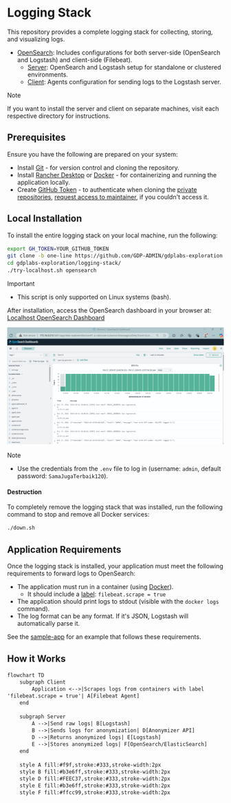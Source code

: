# Logging Stack

This repository provides a complete logging stack for collecting, storing, and visualizing logs.

- [OpenSearch](opensearch/): Includes configurations for both server-side (OpenSearch and Logstash) and client-side (Filebeat).
  - [Server](opensearch/server/): OpenSearch and Logstash setup for standalone or clustered environments.
  - [Client](opensearch/client/): Agents configuration for sending logs to the Logstash server.

> [!NOTE]
> 
> If you want to install the server and client on separate machines, visit each respective directory for instructions.

## Prerequisites

Ensure you have the following are prepared on your system:

- Install [Git](https://git-scm.com/downloads) - for version control and cloning the repository.
- Install [Rancher Desktop](https://rancherdesktop.io/) or [Docker](https://docs.docker.com/engine/install/) - for containerizing and running the application locally.
- Create [GitHub Token](https://docs.github.com/en/authentication/keeping-your-account-and-data-secure/managing-your-personal-access-tokens#creating-a-personal-access-token-classic) - to authenticate when cloning the [private repositories](https://github.com/GDP-ADMIN/gen-ai-internal/tree/main/libs/gdplabs-gen-ai-privacy), [request access to maintainer](https://docs.google.com/spreadsheets/d/1B8cT6LvXPW30GTv_xPe9jpqgle8LRK_TopJESz8NCeg/edit?gid=0#gid=0&range=31:31), if you couldn't access it.

## Local Installation

To install the entire logging stack on your local machine, run the following:

```bash
export GH_TOKEN=YOUR_GITHUB_TOKEN
git clone -b one-line https://github.com/GDP-ADMIN/gdplabs-exploration
cd gdplabs-exploration/logging-stack/
./try-localhost.sh opensearch
```

> [!IMPORTANT]
>
> - This script is only supported on Linux systems (bash).

After installation, access the OpenSearch dashboard in your browser at: [Localhost OpenSearch Dashboard](http://localhost:5601/app/data-explorer/discover#?_a=(discover:(columns:!(message,type),isDirty:!f,sort:!()),metadata:(indexPattern:f3827230-8c41-11ef-a956-ef74ddfb0248,view:discover))&_g=(filters:!(),refreshInterval:(pause:!t,value:0),time:(from:now-15m,to:now))&_q=(filters:!(('$state':(store:appState),meta:(alias:!n,disabled:!f,index:f3827230-8c41-11ef-a956-ef74ddfb0248,key:type,negate:!f,params:(query:log-generator),type:phrase),query:(match_phrase:(type:log-generator)))),query:(language:kuery,query:'')))

<p align="center">
  <img src="docs/opensearch_dashboard.png"></img>
</p>

> [!NOTE]
> 
> - Use the credentials from the `.env` file to log in (username: `admin`, default password: `SamaJugaTerbaik120`).

#### Destruction

To completely remove the logging stack that was installed, run the following command to stop and remove all Docker services:

```bash
./down.sh
```

## Application Requirements

Once the logging stack is installed, your application must meet the following requirements to forward logs to OpenSearch:

- The application must run in a container (using [Docker](https://docs.docker.com/engine/install/)).
  - It should include a [label](https://docs.docker.com/engine/manage-resources/labels/): `filebeat.scrape = true`
- The application should print logs to stdout (visible with the `docker logs` command).
- The log format can be any format. If it's JSON, Logstash will automatically parse it.

See the [sample-app](sample-app/) for an example that follows these requirements.

## How it Works

```mermaid
flowchart TD
    subgraph Client
        Application <-->|Scrapes logs from containers with label 'filebeat.scrape = true'| A[Filebeat Agent]
    end

    subgraph Server
        A -->|Send raw logs| B[Logstash]
        B -->|Sends logs for anonymization| D[Anonymizer API]
        D -->|Returns anonymized logs| E[Logstash]
        E -->|Stores anonymized logs| F[OpenSearch/ElasticSearch]
    end

    style A fill:#f9f,stroke:#333,stroke-width:2px
    style B fill:#b3e6ff,stroke:#333,stroke-width:2px
    style D fill:#FEEC37,stroke:#333,stroke-width:2px
    style E fill:#b3e6ff,stroke:#333,stroke-width:2px
    style F fill:#ffcc99,stroke:#333,stroke-width:2px
```
